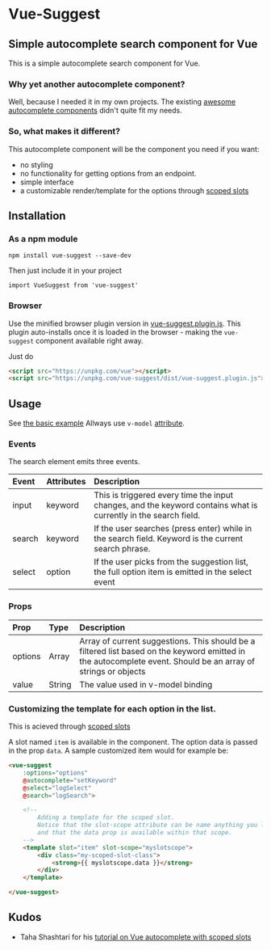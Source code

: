 # Vue-Suggest

## Simple autocomplete search component for Vue

This is a simple autocomplete search component for Vue.

### Why yet another autocomplete component?

Well, because I needed it in my own projects. The existing [awesome autocomplete components](https://github.com/vuejs/awesome-vue#autocomplete) didn't quite fit my needs.

### So, what makes it different?

This autocomplete component will be the component you need if you want:

* no styling
* no functionality for getting options from an endpoint.
* simple interface
* a customizable render/template for the options through [scoped slots](https://vuejs.org/v2/guide/components.html#Scoped-Slots)

## Installation

### As a npm module

`npm install vue-suggest --save-dev`

Then just include it in your project

`import VueSuggest from 'vue-suggest'`

### Browser

Use the minified browser plugin version in [vue-suggest.plugin.js](dist/vue-suggest.plugin.js).
This plugin auto-installs once it is loaded in the browser - making the `vue-suggest` component available right away.

Just do

```html
<script src="https://unpkg.com/vue"></script>
<script src="https://unpkg.com/vue-suggest/dist/vue-suggest.plugin.js"></script>
```

## Usage

See [the basic example](examples/basic.html)
Allways use `v-model` [attribute](https://vuejs.org/v2/guide/components.html#Form-Input-Components-using-Custom-Events).


### Events

The search element emits three events.

| Event | Attributes | Description |
| :--- | :--- | :--- |
| input | keyword | This is triggered every time the input changes, and the keyword contains what is currently in the search field. |
| search | keyword | If the user searches (press enter) while in the search field. Keyword is the current search phrase. |
| select | option | If the user picks from the suggestion list, the full option item is emitted in the select event |

### Props

| Prop | Type | Description |
| :--- | :--- | :--- |
| options | Array | Array of current suggestions. This should be a filtered list based on the keyword emitted in the autocomplete event. Should be an array of strings or objects |
| value | String | The value used in v-model binding |

### Customizing the template for each option in the list.

This is acieved through [scoped slots](https://vuejs.org/v2/guide/components.html#Scoped-Slots)

A slot named `item` is available in the component. The option data is passed in the prop `data`.
A sample customized item would for example be:

```html
<vue-suggest
    :options="options"
    @autocomplete="setKeyword"
    @select="logSelect"
    @search="logSearch">

    <!--
        Adding a template for the scoped slot.
        Notice that the slot-scope attribute can be name anything you like,
        and that the data prop is available within that scope.
    -->
    <template slot="item" slot-scope="myslotscope">
        <div class="my-scoped-slot-class">
            <strong>{{ myslotscope.data }}</strong>
        </div>
    </template>

</vue-suggest>
``` 

## Kudos

* Taha Shashtari for his [tutorial on Vue autocomplete with scoped slots](http://taha-sh.com/blog/building-an-awesome-reusable-autocomplete-input-component-in-vue-21-part-one)